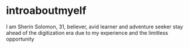 # introaboutmyelf
I am Sherin Solomon, 31, believer, avid learner and adventure seeker
stay ahead of the digitization era
due to my experience and the limitless opportunity 